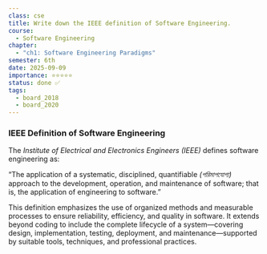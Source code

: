 ```yaml
---
class: cse
title: Write down the IEEE definition of Software Engineering.
course:
  - Software Engineering
chapter:
  - "ch1: Software Engineering Paradigms"
semester: 6th
date: 2025-09-09
importance: ⭐⭐⭐⭐⭐
status: done ✅
tags:
  - board_2018
  - board_2020
---
```

### IEEE Definition of Software Engineering

The *Institute of Electrical and Electronics Engineers (IEEE)* defines software engineering as:

“The application of a systematic, disciplined, quantifiable *(পরিমাপযোগ্য)* approach to the development, operation, and maintenance of software; that is, the application of engineering to software.”

This definition emphasizes the use of organized methods and measurable processes to ensure reliability, efficiency, and quality in software. It extends beyond coding to include the complete lifecycle of a system—covering design, implementation, testing, deployment, and maintenance—supported by suitable tools, techniques, and professional practices.